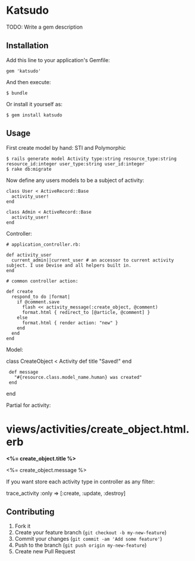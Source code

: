 # Katsudo

TODO: Write a gem description

## Installation

Add this line to your application's Gemfile:

    gem 'katsudo'

And then execute:

    $ bundle

Or install it yourself as:

    $ gem install katsudo

## Usage

First create model by hand: STI and Polymorphic

    $ rails generate model Activity type:string resource_type:string resource_id:integer user_type:string user_id:integer
    $ rake db:migrate

Now define any users models to be a subject of activity:

    class User < ActiveRecord::Base
      activity_user!
    end

    class Admin < ActiveRecord::Base
      activity_user!
    end

Controller:

    # application_controller.rb:
   
    def activity_user
      current_admin||current_user # an accessor to current activity subject. I use Devise and all helpers built in.
    end

    # common controller action:

    def create
      respond_to do |format|
        if @comment.save
          flash << activity_message(:create_object, @comment)
          format.html { redirect_to [@article, @comment] }
        else
          format.html { render action: "new" }
        end
      end
    end
  
Model:

   class CreateObject < Activity
     def title
       "Saved!"
     end

     def message
       "#{resource.class.model_name.human} was created"
     end
   end

Partial for activity:

   # views/activities/create_object.html.erb

   <strong><%= create_object.title %></strong>
   <p><%= create_object.message %></p>

If you want store each activity type in controller as any filter:

   trace_activity :only => [:create, :update, :destroy]



## Contributing

1. Fork it
2. Create your feature branch (`git checkout -b my-new-feature`)
3. Commit your changes (`git commit -am 'Add some feature'`)
4. Push to the branch (`git push origin my-new-feature`)
5. Create new Pull Request
